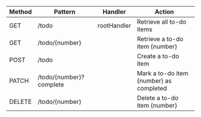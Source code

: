 | Method | Pattern                 | Handler     | Action                                  |
|--------|-------------------------|-------------|-----------------------------------------|
| GET    | /todo                   | rootHandler | Retrieve all to-do items                |
| GET    | /todo/{number}          |             | Retrieve a to-do item {number}          |
| POST   | /todo                   |             | Create a to-do item                     |
| PATCH  | /todo/{number}?complete |             | Mark a to-do item {number} as completed |
| DELETE | /todo/{number}          |             | Delete a to-do item {number}            |
